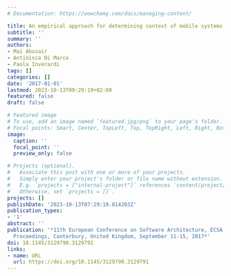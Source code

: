 ```yaml
---
# Documentation: https://wowchemy.com/docs/managing-content/

title: An empirical approach for determining context of mobile systems
subtitle: ''
summary: ''
authors:
- Mai Abusair
- Antinisca Di Marco
- Paola Inverardi
tags: []
categories: []
date: '2017-01-01'
lastmod: 2023-10-13T09:29:19+02:00
featured: false
draft: false

# Featured image
# To use, add an image named `featured.jpg/png` to your page's folder.
# Focal points: Smart, Center, TopLeft, Top, TopRight, Left, Right, BottomLeft, Bottom, BottomRight.
image:
  caption: ''
  focal_point: ''
  preview_only: false

# Projects (optional).
#   Associate this post with one or more of your projects.
#   Simply enter your project's folder or file name without extension.
#   E.g. `projects = ["internal-project"]` references `content/project/deep-learning/index.md`.
#   Otherwise, set `projects = []`.
projects: []
publishDate: '2023-10-13T07:29:19.814203Z'
publication_types:
- '1'
abstract: ''
publication: '*11th European Conference on Software Architecture, ECSA 2017, Companion
  Proceedings, Canterbury, United Kingdom, September 11-15, 2017*'
doi: 10.1145/3129790.3129791
links:
- name: URL
  url: https://doi.org/10.1145/3129790.3129791
---
```

